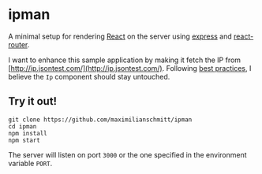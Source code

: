 # ipman

A minimal setup for rendering [React](http://reactjs.org/) on the server using [express](http://expressjs.com/) and [react-router](http://rackt.github.io/react-router/).

I want to enhance this sample application by making it fetch the IP from [http://ip.jsontest.com/](http://ip.jsontest.com/). Following [best practices](http://aeflash.com/2015-02/react-tips-and-best-practices.html), I believe the `Ip` component should stay untouched.

## Try it out!

```
git clone https://github.com/maximilianschmitt/ipman
cd ipman
npm install
npm start
```

The server will listen on port `3000` or the one specified in the environment variable `PORT`.
